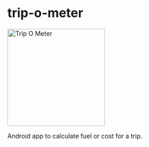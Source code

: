 # trip-o-meter

<img alt="Trip O Meter" src="../../tree/master/resources/screenshots/v0.1.1_landing.png" width="220"/>

Android app to calculate fuel or cost for a trip.
